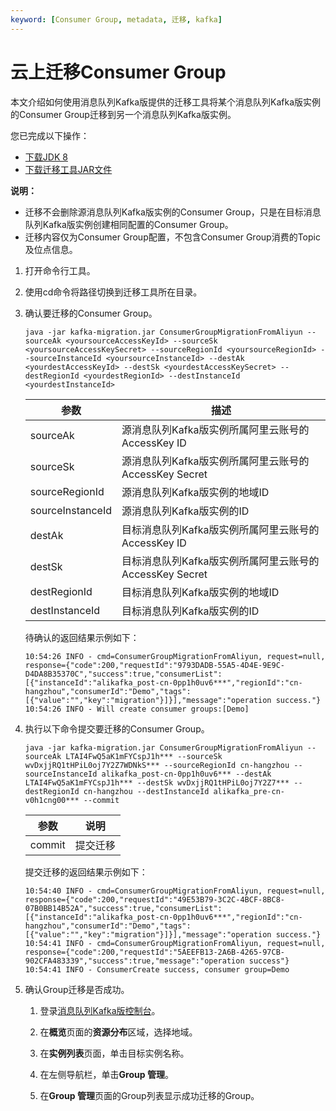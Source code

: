 ```yaml
---
keyword: [Consumer Group, metadata, 迁移, kafka]
---
```


# 云上迁移Consumer Group

本文介绍如何使用消息队列Kafka版提供的迁移工具将某个消息队列Kafka版实例的Consumer Group迁移到另一个消息队列Kafka版实例。

您已完成以下操作：

-   [下载JDK 8](https://www.oracle.com/java/technologies/javase/javase-jdk8-downloads.html)
-   [下载迁移工具JAR文件](https://aliware-images.oss-cn-hangzhou.aliyuncs.com/Kafka/migration%20tool/7.30%20Migration%20Tool/kafka-migration.jar)

**说明：**

-   迁移不会删除源消息队列Kafka版实例的Consumer Group，只是在目标消息队列Kafka版实例创建相同配置的Consumer Group。
-   迁移内容仅为Consumer Group配置，不包含Consumer Group消费的Topic及位点信息。

1.  打开命令行工具。

2.  使用cd命令将路径切换到迁移工具所在目录。

3.  确认要迁移的Consumer Group。

    `java -jar kafka-migration.jar ConsumerGroupMigrationFromAliyun --sourceAk <yoursourceAccessKeyId> --sourceSk <yoursourceAccessKeySecret> --sourceRegionId <yoursourceRegionId> --sourceInstanceId <yoursourceInstanceId> --destAk <yourdestAccessKeyId> --destSk <yourdestAccessKeySecret> --destRegionId <yourdestRegionId> --destInstanceId <yourdestInstanceId>`

    |参数|描述|
    |--|--|
    |sourceAk|源消息队列Kafka版实例所属阿里云账号的AccessKey ID|
    |sourceSk|源消息队列Kafka版实例所属阿里云账号的AccessKey Secret|
    |sourceRegionId|源消息队列Kafka版实例的地域ID|
    |sourceInstanceId|源消息队列Kafka版实例的ID|
    |destAk|目标消息队列Kafka版实例所属阿里云账号的AccessKey ID|
    |destSk|目标消息队列Kafka版实例所属阿里云账号的AccessKey Secret|
    |destRegionId|目标消息队列Kafka版实例的地域ID|
    |destInstanceId|目标消息队列Kafka版实例的ID|

    待确认的返回结果示例如下：

    ```
    10:54:26 INFO - cmd=ConsumerGroupMigrationFromAliyun, request=null, response={"code":200,"requestId":"9793DADB-55A5-4D4E-9E9C-D4DA8B35370C","success":true,"consumerList":[{"instanceId":"alikafka_post-cn-0pp1h0uv6***","regionId":"cn-hangzhou","consumerId":"Demo","tags":[{"value":"","key":"migration"}]}],"message":"operation success."}
    10:54:26 INFO - Will create consumer groups:[Demo]
    ```

4.  执行以下命令提交要迁移的Consumer Group。

    `java -jar kafka-migration.jar ConsumerGroupMigrationFromAliyun --sourceAk LTAI4FwQ5aK1mFYCspJ1h*** --sourceSk wvDxjjRQ1tHPiL0oj7Y2Z7WDNkS*** --sourceRegionId cn-hangzhou --sourceInstanceId alikafka_post-cn-0pp1h0uv6*** --destAk LTAI4FwQ5aK1mFYCspJ1h*** --destSk wvDxjjRQ1tHPiL0oj7Y2Z7*** --destRegionId cn-hangzhou --destInstanceId alikafka_pre-cn-v0h1cng00*** --commit`

    |参数|说明|
    |--|--|
    |commit|提交迁移|

    提交迁移的返回结果示例如下：

    ```
    10:54:40 INFO - cmd=ConsumerGroupMigrationFromAliyun, request=null, response={"code":200,"requestId":"49E53B79-3C2C-4BCF-8BC8-07B0BB14B52A","success":true,"consumerList":[{"instanceId":"alikafka_post-cn-0pp1h0uv6***","regionId":"cn-hangzhou","consumerId":"Demo","tags":[{"value":"","key":"migration"}]}],"message":"operation success."}
    10:54:41 INFO - cmd=ConsumerGroupMigrationFromAliyun, request=null, response={"code":200,"requestId":"5AEEFB13-2A6B-4265-97CB-902CFA483339","success":true,"message":"operation success"}
    10:54:41 INFO - ConsumerCreate success, consumer group=Demo
    ```

5.  确认Group迁移是否成功。

    1.  登录[消息队列Kafka版控制台](https://kafka.console.aliyun.com/)。

    2.  在**概览**页面的**资源分布**区域，选择地域。

    3.  在**实例列表**页面，单击目标实例名称。

    4.  在左侧导航栏，单击**Group 管理**。

    5.  在**Group 管理**页面的Group列表显示成功迁移的Group。



